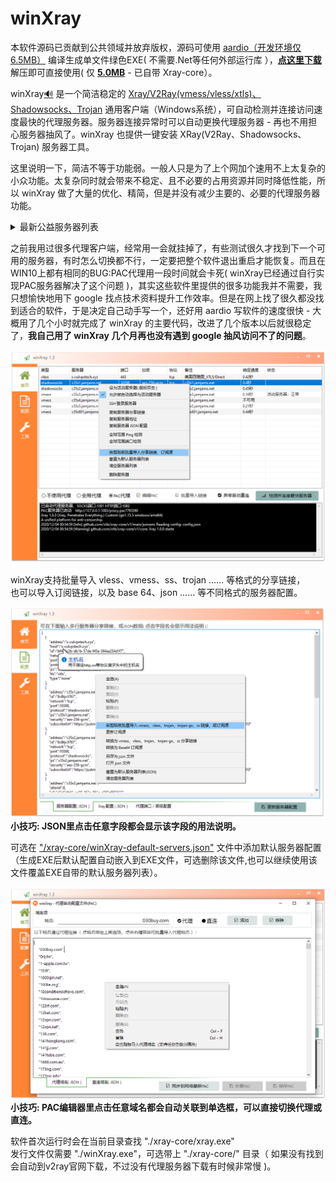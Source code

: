 # winXray 
本软件源码已贡献到公共领域并放弃版权，源码可使用 [aardio（开发环境仅6.5MB）](http://www.aardio.com) 编译生成单文件绿色EXE( 不需要.Net等任何外部运行库 ），**[点这里下载](https://raw.githubusercontent.com/winXray/winXray/master/release/winXray.7z)** 解压即可直接使用( 仅  **[5.0MB](https://raw.githubusercontent.com/winXray/winXray/master/release/winXray.7z)** - 已自带 Xray-core）。

winXray[:loud_sound:](http://dict.youdao.com/dictvoice?audio=winxray&type=2) 是一个简洁稳定的 [Xray/V2Ray(vmess/vless/xtls)、Shadowsocks、Trojan](https://github.com/XTLS/Xray-core) 通用客户端（Windows系统），可自动检测并连接访问速度最快的代理服务器。服务器连接异常时可以自动更换代理服务器 - 再也不用担心服务器抽风了。winXray 也提供一键安装 XRay(V2Ray、Shadowsocks、Trojan) 服务器工具。  
  
这里说明一下，简洁不等于功能弱。一般人只是为了上个网加个速用不上太复杂的小众功能。太复杂同时就会带来不稳定、且不必要的占用资源并同时降低性能，所以 winXray 做了大量的优化、精简，但是并没有减少主要的、必要的代理服务器功能。  
  
<details>  <summary>最新公益服务器列表</summary>  <pre>
vless://bf4a6c2b-db1b-57de-f45a-364aa254d1f7@z.vulvpstech.xyz:443/?flow=xtls-rprx-direct&host=z.vulvpstech.xyz&tls=xtls#%E7%BE%8E%E5%9B%BD%E8%A5%BF%E9%9B%85%E5%9B%BE_XTLS%2FDirect
ss://YWVzLTI1Ni1nY206OGNCdGp2NVQ2N0BjMzVzMS5qYW1qYW1zLm5ldDoxMDM5OA==#c35s1.jamjams.net:10398
ss://YWVzLTI1Ni1nY206OGNCdGp2NVQ2N0BjMzVzMi5qYW1qYW1zLm5ldDoxMDM5OA==#c35s2.jamjams.net:10398
vmess://eyJhZGQiOiJjMzVzMy5qYW1qYW1zLm5ldCIsImFpZCI6OCwiaWQiOiJkMmQyZGI2MS1lYzk4LTQ2M2UtODYxZS1hOTUwY2Y1ZjM2MTAiLCJuZXQiOiJ0Y3AiLCJwb3J0IjoiMTAzOTgiLCJwcyI6ImMzNXMzLmphbWphbXMubmV0IiwidGxzIjoibm9uZSIsInR5cGUiOiJub25lIiwidiI6Mn0=
vmess://eyJhZGQiOiJjMzVzNC5qYW1qYW1zLm5ldCIsImFpZCI6OCwiaWQiOiJkMmQyZGI2MS1lYzk4LTQ2M2UtODYxZS1hOTUwY2Y1ZjM2MTAiLCJuZXQiOiJ0Y3AiLCJwb3J0IjoiMTAzOTgiLCJwcyI6ImMzNXM0LmphbWphbXMubmV0IiwidGxzIjoibm9uZSIsInR5cGUiOiJub25lIiwidiI6Mn0=
vmess://eyJhZGQiOiJjMzVzNS5qYW1qYW1zLm5ldCIsImFpZCI6OCwiaWQiOiJkMmQyZGI2MS1lYzk4LTQ2M2UtODYxZS1hOTUwY2Y1ZjM2MTAiLCJuZXQiOiJ0Y3AiLCJwb3J0IjoiMTAzOTgiLCJwcyI6ImMzNXM1LmphbWphbXMubmV0IiwidGxzIjoibm9uZSIsInR5cGUiOiJub25lIiwidiI6Mn0=
vmess://eyJhZGQiOiJjMzVzODAxLmphbWphbXMubmV0IiwiYWlkIjo4LCJpZCI6ImQyZDJkYjYxLWVjOTgtNDYzZS04NjFlLWE5NTBjZjVmMzYxMCIsIm5ldCI6InRjcCIsInBvcnQiOiIxMDM5OCIsInBzIjoiYzM1czgwMS5qYW1qYW1zLm5ldCIsInRscyI6Im5vbmUiLCJ0eXBlIjoibm9uZSIsInYiOjJ9
</pre></details>    

之前我用过很多代理客户端，经常用一会就挂掉了，有些测试很久才找到下一个可用的服务器，有时怎么切换都不行，一定要把整个软件退出重启才能恢复。而且在WIN10上都有相同的BUG:PAC代理用一段时间就会卡死( winXray已经通过自行实现PAC服务器解决了这个问题 )，其实这些软件里提供的很多功能我并不需要，我只想愉快地用下 google 找点技术资料提升工作效率。但是在网上找了很久都没找到适合的软件，于是决定自己动手写一个，还好用 aardio 写软件的速度很快 - 大概用了几个小时就完成了 winXray 的主要代码，改进了几个版本以后就很稳定了，**我自己用了 winXray  几个月再也没有遇到 google 抽风访问不了的问题**。    


![winXray](./screenshots/winXray.png)

winXray支持批量导入 vless、vmess、ss、trojan …… 等格式的分享链接，  
也可以导入订阅链接，以及 base 64、json …… 等不同格式的服务器配置。

![服务器配置](./screenshots/config.json.png)
**小技巧: JSON里点击任意字段都会显示该字段的用法说明。**

可选在 ["/xray-core/winXray-default-servers.json"](./xray-core/winXray-default-servers.json) 文件中添加默认服务器配置（生成EXE后默认配置自动嵌入到EXE文件，可选删除该文件,也可以继续使用该文件覆盖EXE自带的默认服务器列表）。

![PAC配置](./screenshots/pac.png)
**小技巧: PAC编辑器里点击任意域名都会自动关联到单选框，可以直接切换代理或直连。**

软件首次运行时会在当前目录查找 "./xray-core/xray.exe"   
发行文件仅需要 "./winXray.exe"，可选带上 "./xray-core/" 目录（ 如果没有找到会自动到v2ray官网下载，不过没有代理服务器下载有时候非常慢 )。
